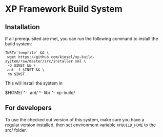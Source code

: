 XP Framework Build System
=========================

Installation
------------
If all prerequisited are met, you can run the following command to install
the build system:

```
INST=`tempfile` && \
 wget https://github.com/kiesel/xp-build-system/raw/master/src/installer.xml \
 -O $INST && \
 ant -f $INST && \
 rm $INST
```

This will install the system in

$HOME/
 ^- .ant/
   ^- lib/
   ^- xp-build/


For developers
--------------
To use the checked out version of this system, make sure you have
a regular version installed, then set environment variable
```XPBUILD_HOME``` to the src/ folder.
